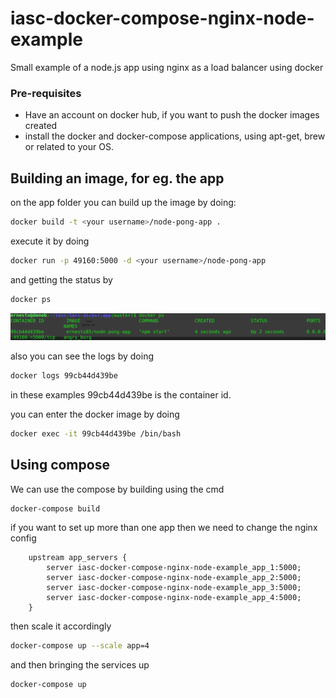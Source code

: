 # iasc-docker-compose-nginx-node-example
Small example of a node.js app using nginx as a load balancer using docker

### Pre-requisites

- Have an account on docker hub, if you want to push the docker images created
- install the docker and docker-compose applications, using apt-get, brew or related to your OS.

## Building an image, for eg. the app

on the app folder you can build up the image by doing:

```bash
docker build -t <your username>/node-pong-app .
```

execute it by doing 

```bash
docker run -p 49160:5000 -d <your username>/node-pong-app
```

and getting the status by

```bash
docker ps
```

![alt text](https://raw.githubusercontent.com/arquitecturas-concurrentes/iasc-docker-compose-nginx-node-example/master/Screenshot_2018-11-20_17-43-40.png?token=AA_0D5M_wXfGg0ZwzVf1NflEdGzbgrLsks5b_a69wA%3D%3D)


also you can see the logs by doing

```bash
docker logs 99cb44d439be
```

in these examples 99cb44d439be is the container id.

you can enter the docker image by doing 

```bash
docker exec -it 99cb44d439be /bin/bash
```


## Using compose

We can use the compose by building using the cmd 

```bash
docker-compose build
```

if you want to set up more than one app then we need to change the nginx config


```
    upstream app_servers {
        server iasc-docker-compose-nginx-node-example_app_1:5000;
        server iasc-docker-compose-nginx-node-example_app_2:5000;
        server iasc-docker-compose-nginx-node-example_app_3:5000;
        server iasc-docker-compose-nginx-node-example_app_4:5000;
    }
```

then scale it accordingly

```bash
docker-compose up --scale app=4
```

and then bringing the services up

```bash
docker-compose up
```
